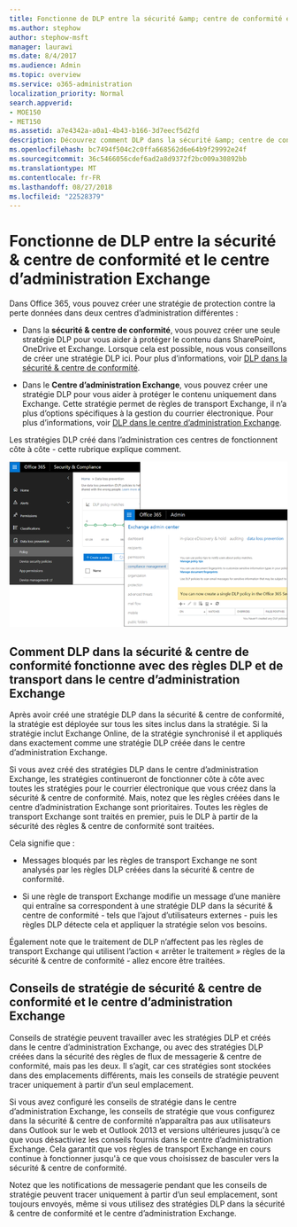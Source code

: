 ```yaml
---
title: Fonctionne de DLP entre la sécurité &amp; centre de conformité et le centre d’administration Exchange
ms.author: stephow
author: stephow-msft
manager: laurawi
ms.date: 8/4/2017
ms.audience: Admin
ms.topic: overview
ms.service: o365-administration
localization_priority: Normal
search.appverid:
- MOE150
- MET150
ms.assetid: a7e4342a-a0a1-4b43-b166-3d7eecf5d2fd
description: Découvrez comment DLP dans la sécurité &amp; centre de conformité fonctionne avec des règles DLP et de transport dans le centre d’administration Exchange.
ms.openlocfilehash: bc7494f504c2c0ffa668562d6e64b9f29992e24f
ms.sourcegitcommit: 36c5466056cdef6ad2a8d9372f2bc009a30892bb
ms.translationtype: MT
ms.contentlocale: fr-FR
ms.lasthandoff: 08/27/2018
ms.locfileid: "22528379"
---
```

# <a name="how-dlp-works-between-the-security-amp-compliance-center-and-exchange-admin-center"></a>Fonctionne de DLP entre la sécurité &amp; centre de conformité et le centre d’administration Exchange

Dans Office 365, vous pouvez créer une stratégie de protection contre la perte données dans deux centres d’administration différentes :
  
- Dans la **sécurité &amp; centre de conformité**, vous pouvez créer une seule stratégie DLP pour vous aider à protéger le contenu dans SharePoint, OneDrive et Exchange. Lorsque cela est possible, nous vous conseillons de créer une stratégie DLP ici. Pour plus d’informations, voir [DLP dans la sécurité &amp; centre de conformité](data-loss-prevention-policies.md).
    
- Dans le **Centre d’administration Exchange**, vous pouvez créer une stratégie DLP pour vous aider à protéger le contenu uniquement dans Exchange. Cette stratégie permet de règles de transport Exchange, il n’a plus d’options spécifiques à la gestion du courrier électronique. Pour plus d’informations, voir [DLP dans le centre d’administration Exchange](https://go.microsoft.com/fwlink/?linkid=852311).
    
Les stratégies DLP créé dans l’administration ces centres de fonctionnent côte à côte - cette rubrique explique comment.
  
![Pages DLP de sécurité et de centre de conformité et de centre d’administration Exchange](media/d3eaa7e7-3b16-457b-bd9c-26707f7b584f.png)
  
## <a name="how-dlp-in-the-security-amp-compliance-center-works-with-dlp-and-transport-rules-in-the-exchange-admin-center"></a>Comment DLP dans la sécurité &amp; centre de conformité fonctionne avec des règles DLP et de transport dans le centre d’administration Exchange

Après avoir créé une stratégie DLP dans la sécurité &amp; centre de conformité, la stratégie est déployée sur tous les sites inclus dans la stratégie. Si la stratégie inclut Exchange Online, de la stratégie synchronisé il et appliqués dans exactement comme une stratégie DLP créée dans le centre d’administration Exchange. 
  
Si vous avez créé des stratégies DLP dans le centre d’administration Exchange, les stratégies continueront de fonctionner côte à côte avec toutes les stratégies pour le courrier électronique que vous créez dans la sécurité &amp; centre de conformité. Mais, notez que les règles créées dans le centre d’administration Exchange sont prioritaires. Toutes les règles de transport Exchange sont traités en premier, puis le DLP à partir de la sécurité des règles &amp; centre de conformité sont traitées.
  
Cela signifie que :
  
- Messages bloqués par les règles de transport Exchange ne sont analysés par les règles DLP créées dans la sécurité &amp; centre de conformité.
    
- Si une règle de transport Exchange modifie un message d’une manière qui entraîne sa correspondent à une stratégie DLP dans la sécurité &amp; centre de conformité - tels que l’ajout d’utilisateurs externes - puis les règles DLP détecte cela et appliquer la stratégie selon vos besoins.
    
Également note que le traitement de DLP n’affectent pas les règles de transport Exchange qui utilisent l’action « arrêter le traitement » règles de la sécurité &amp; centre de conformité - allez encore être traitées.
  
## <a name="policy-tips-in-the-security-amp-compliance-center-vs-the-exchange-admin-center"></a>Conseils de stratégie de sécurité &amp; centre de conformité et le centre d’administration Exchange

Conseils de stratégie peuvent travailler avec les stratégies DLP et créés dans le centre d’administration Exchange, ou avec des stratégies DLP créées dans la sécurité des règles de flux de messagerie &amp; centre de conformité, mais pas les deux. Il s’agit, car ces stratégies sont stockées dans des emplacements différents, mais les conseils de stratégie peuvent tracer uniquement à partir d’un seul emplacement.
  
Si vous avez configuré les conseils de stratégie dans le centre d’administration Exchange, les conseils de stratégie que vous configurez dans la sécurité &amp; centre de conformité n’apparaîtra pas aux utilisateurs dans Outlook sur le web et Outlook 2013 et versions ultérieures jusqu'à ce que vous désactiviez les conseils fournis dans le centre d’administration Exchange. Cela garantit que vos règles de transport Exchange en cours continue à fonctionner jusqu'à ce que vous choisissez de basculer vers la sécurité &amp; centre de conformité.
  
Notez que les notifications de messagerie pendant que les conseils de stratégie peuvent tracer uniquement à partir d’un seul emplacement, sont toujours envoyés, même si vous utilisez des stratégies DLP dans la sécurité &amp; centre de conformité et le centre d’administration Exchange.
  

